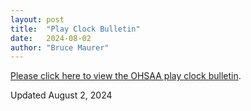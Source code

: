 ```yaml
---
layout: post
title:  "Play Clock Bulletin"
date:   2024-08-02
author: "Bruce Maurer"
---
```


[Please click here to view the OHSAA play clock
bulletin](https://storage.googleapis.com/ohsaa-websites/bulletins/2024/2024-play-clock-bulletin.pdf).

Updated August 2, 2024
